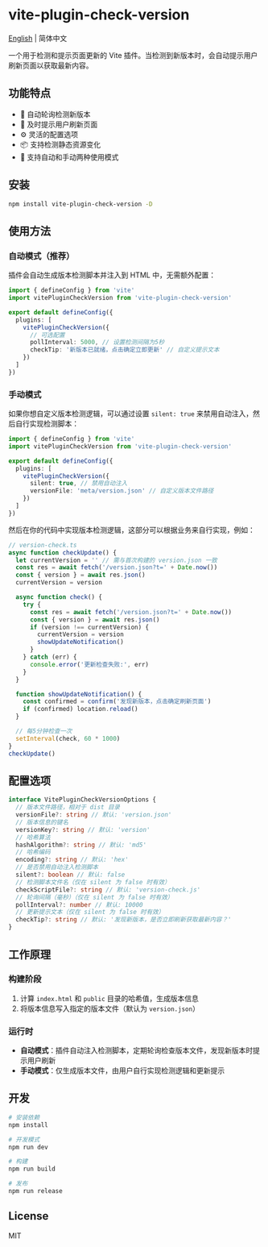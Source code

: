 # vite-plugin-check-version

[English](./README.en.md) | 简体中文

一个用于检测和提示页面更新的 Vite 插件。当检测到新版本时，会自动提示用户刷新页面以获取最新内容。

## 功能特点

- 🔄 自动轮询检测新版本
- 🔔 及时提示用户刷新页面
- ⚙️ 灵活的配置选项
- 📦 支持检测静态资源变化
- 🎯 支持自动和手动两种使用模式

## 安装

```bash
npm install vite-plugin-check-version -D
```

## 使用方法

### 自动模式（推荐）

插件会自动生成版本检测脚本并注入到 HTML 中，无需额外配置：

```ts
import { defineConfig } from 'vite'
import vitePluginCheckVersion from 'vite-plugin-check-version'

export default defineConfig({
  plugins: [
    vitePluginCheckVersion({
      // 可选配置
      pollInterval: 5000, // 设置检测间隔为5秒
      checkTip: '新版本已就绪，点击确定立即更新' // 自定义提示文本
    })
  ]
})
```

### 手动模式

如果你想自定义版本检测逻辑，可以通过设置 `silent: true` 来禁用自动注入，然后自行实现检测脚本：

```ts
import { defineConfig } from 'vite'
import vitePluginCheckVersion from 'vite-plugin-check-version'

export default defineConfig({
  plugins: [
    vitePluginCheckVersion({
      silent: true, // 禁用自动注入
      versionFile: 'meta/version.json' // 自定义版本文件路径
    })
  ]
})
```

然后在你的代码中实现版本检测逻辑，这部分可以根据业务来自行实现，例如：

```ts
// version-check.ts
async function checkUpdate() {
  let currentVersion = '' // 需与首次构建的 version.json 一致
  const res = await fetch('/version.json?t=' + Date.now())
  const { version } = await res.json()
  currentVersion = version

  async function check() {
    try {
      const res = await fetch('/version.json?t=' + Date.now())
      const { version } = await res.json()
      if (version !== currentVersion) {
        currentVersion = version
        showUpdateNotification()
      }
    } catch (err) {
      console.error('更新检查失败:', err)
    }
  }

  function showUpdateNotification() {
    const confirmed = confirm('发现新版本，点击确定刷新页面')
    if (confirmed) location.reload()
  }

  // 每5分钟检查一次
  setInterval(check, 60 * 1000)
}
checkUpdate()
```

## 配置选项

```ts
interface VitePluginCheckVersionOptions {
  // 版本文件路径，相对于 dist 目录
  versionFile?: string // 默认: 'version.json'
  // 版本信息的键名
  versionKey?: string // 默认: 'version'
  // 哈希算法
  hashAlgorithm?: string // 默认: 'md5'
  // 哈希编码
  encoding?: string // 默认: 'hex'
  // 是否禁用自动注入检测脚本
  silent?: boolean // 默认: false
  // 检测脚本文件名（仅在 silent 为 false 时有效）
  checkScriptFile?: string // 默认: 'version-check.js'
  // 轮询间隔（毫秒）（仅在 silent 为 false 时有效）
  pollInterval?: number // 默认: 10000
  // 更新提示文本（仅在 silent 为 false 时有效）
  checkTip?: string // 默认: '发现新版本，是否立即刷新获取最新内容？'
}
```

## 工作原理

### 构建阶段

1. 计算 `index.html` 和 `public` 目录的哈希值，生成版本信息
2. 将版本信息写入指定的版本文件（默认为 `version.json`）

### 运行时

- **自动模式**：插件自动注入检测脚本，定期轮询检查版本文件，发现新版本时提示用户刷新
- **手动模式**：仅生成版本文件，由用户自行实现检测逻辑和更新提示

## 开发

```bash
# 安装依赖
npm install

# 开发模式
npm run dev

# 构建
npm run build

# 发布
npm run release
```

## License

MIT